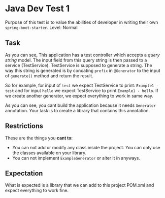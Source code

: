 # Java Dev Test 1

Purpose of this test is to value the abilities of developer in writing their own `spring-boot-starter`. Level: Normal

## Task

As you can see, This application has a test controller which accepts a *query string* model. The input field from this query string is then passed to a service (TestService).
TestService is supposed to generate a string. The way this string is generated is by concating `prefix` in `@Generator` to the input of `generate()` method and return the result.

So for example, for input of `test` we expect TestService to print: `Example1 - test` and for input `hello` we expect TestService to print `Example1 - hello`.
If we create another generator, we expect everything to work in same way.

As you can see, you cant build the application because it needs `Generator` annotation. Your task is to create a library that contains this annotation.

## Restrictions

These are the things you **cant to**:

- You can not add or modify any class inside the project. You can only use the classes available on your library.
- You can not implement `ExampleGenerator` or alter it in anyways.

## Expectation

What is expected is a library that we can add to this project POM.xml and expect everything to work fine.
